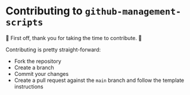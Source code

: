 # Contributing to `github-management-scripts`

:clap: First off, thank you for taking the time to contribute. :clap:

Contributing is pretty straight-forward:

- Fork the repository
- Create a branch
- Commit your changes
- Create a pull request against the `main` branch and follow the template instructions
